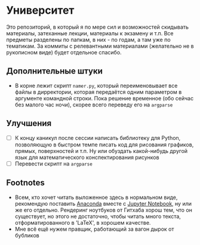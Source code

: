 # Университет

Это репозиторий, в который я по мере сил и возможностей скидывать материалы, затеханные лекции, материалы к экзамену и т.п. Все предметы разделены по папкам, в них - по годам, а там уже по тематикам. За коммиты с релевантными материалами (желательно не в рукописном виде) будет отдельное спасибо.

## Дополнительные штуки
- В корне лежит скрипт `namer.py`, который переименовывает все файлы в дирректории, которая передаётся одним параметром в аргументе командной строки. Пока решение временное (обо сейчас без малого час ночи), скорее всего переведу его на ```argparse```

## Улучшения
- [ ] К концу каникул после сессии написать библиотеку для Python, позволяющую в быстром темпе писать код для рисования графиков, прямых, поверхностей и т.п. Ну или обуздать какой-нибудь другой язык для математического конспектирования рисунков
- [ ] Перевести скрипт на `argparse`

## Footnotes
- Всем, кто хочет читать выложенное здесь в нормальном виде, рекомендую поставить [Anaconda](https://www.anaconda.com/distribution/) вместе с [Jupyter Notebook](https://jupyter.org/), ну или же его отдельно. Рендеринг ноутбуков от Гитхаба хорош тем, что он существует, но этого не достаточно, чтобы читать много текста, отформатированного в 'LaTeX', в хорошем качестве.
- Мне всё ещё нужем правщик, работающий за вагон дырок от бубликов
